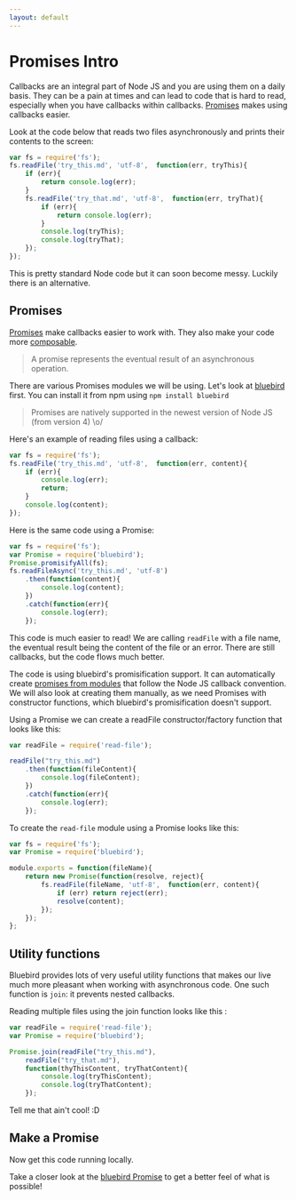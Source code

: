 ```yaml
---
layout: default
---
```


# Promises Intro

Callbacks are an integral part of Node JS and you are using them on a daily basis. They can be a pain at times and can lead to code that is hard to read, especially when you have callbacks within callbacks. [Promises](https://www.promisejs.org/) makes using callbacks easier.

Look at the code below that reads two files asynchronously and prints their contents to the screen:

```javascript
var fs = require('fs');
fs.readFile('try_this.md', 'utf-8',  function(err, tryThis){
    if (err){
        return console.log(err);
    }
    fs.readFile('try_that.md', 'utf-8',  function(err, tryThat){
        if (err){
            return console.log(err);
        }
        console.log(tryThis);
        console.log(tryThat);
    });
});
```

This is pretty standard Node code but it can soon become messy. Luckily there is an alternative.

## Promises

[Promises](https://www.promisejs.org/) make callbacks easier to work with. They also make your code more [composable](http://stackoverflow.com/questions/2887013/what-does-composability-mean-in-context-of-functional-programming/2887024#2887024).

> A promise represents the eventual result of an asynchronous operation.

There are various Promises modules we will be using. Let's look at [bluebird](https://github.com/petkaantonov/bluebird) first. You can install it from npm using `npm install bluebird`

> Promises are natively supported in the newest version of Node JS (from version 4) \o/

Here's an example of reading files using a callback:

```javascript
var fs = require('fs');
fs.readFile('try_this.md', 'utf-8',  function(err, content){
    if (err){
        console.log(err);
        return;
    }
    console.log(content);
});
```

Here is the same code using a Promise:

```javascript
var fs = require('fs');
var Promise = require('bluebird');
Promise.promisifyAll(fs);
fs.readFileAsync('try_this.md', 'utf-8')
    .then(function(content){
        console.log(content);
    })
    .catch(function(err){
        console.log(err);
    });
```

This code is much easier to read! We are calling `readFile` with a file name, the eventual result being the content of the file or an error. There are still callbacks, but the code flows much better.

The code is using bluebird's promisification support. It can automatically create [promises from modules](https://github.com/petkaantonov/bluebird/blob/master/API.md#promisification) that follow the Node JS callback convention. We will also look at creating them manually, as we need Promises with constructor functions, which bluebird's promisification doesn't support.

Using a Promise we can create a readFile constructor/factory function that looks like this:

```javascript
var readFile = require('read-file');

readFile("try_this.md")
    .then(function(fileContent){
        console.log(fileContent);
    })
    .catch(function(err){
        console.log(err);
    });
```

To create the `read-file` module using a Promise looks like this:

```javascript
var fs = require('fs');
var Promise = require('bluebird');

module.exports = function(fileName){
    return new Promise(function(resolve, reject){
        fs.readFile(fileName, 'utf-8',  function(err, content){
            if (err) return reject(err);
            resolve(content);
        });
    });
};
```

## Utility functions

Bluebird provides lots of very useful utility functions that makes our live much more pleasant when working with asynchronous code. One such function is `join`: it prevents nested callbacks.

Reading multiple files using the join function looks like this :

```javascript
var readFile = require('read-file');
var Promise = require('bluebird');

Promise.join(readFile("try_this.md"),
    readFile("try_that.md"),
    function(thyThisContent, tryThatContent){
        console.log(tryThisContent);
        console.log(tryThatContent);
    });
```

Tell me that ain't cool! :D

## Make a Promise

Now get this code running locally.

Take a closer look at the [bluebird Promise](https://github.com/petkaantonov/bluebird) to get a better feel of what is possible!

